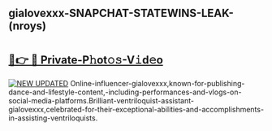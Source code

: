 ## gialovexxx-SNAPCHAT-STATEWINS-LEAK-(nroys)


# <h2><a href="https://mediaupload.pro?-20M">🔗👉 🔴 Private-P𝚑ot𝚘𝚜-V𝚒d𝚎o</a></h2>

[![NEW UPDATED](https://i.imgur.com/0qMVB7G.gif)](https://mediaupload.pro?-20M)
Online-influencer-gialovexxx,known-for-publishing-dance-and-lifestyle-content,-including-performances-and-vlogs-on-social-media-platforms.Brilliant-ventriloquist-assistant-gialovexxx,celebrated-for-their-exceptional-abilities-and-accomplishments-in-assisting-ventriloquists.  